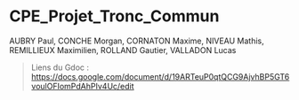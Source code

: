 # CPE_Projet_Tronc_Commun


AUBRY Paul, CONCHE Morgan, CORNATON Maxime, NIVEAU Mathis,  REMILLIEUX Maximilien,  ROLLAND Gautier, VALLADON Lucas

> Liens du Gdoc : https://docs.google.com/document/d/19ARTeuP0qtQCG9AjvhBP5GT6voulOFIomPdAhPIv4Uc/edit

